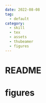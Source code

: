```yaml
---
date: 2022-08-08
tag:
  - default
category:
  - skill
  - tex
  - assets
  - thubeamer
  - figures
---
```


# README
# figures
